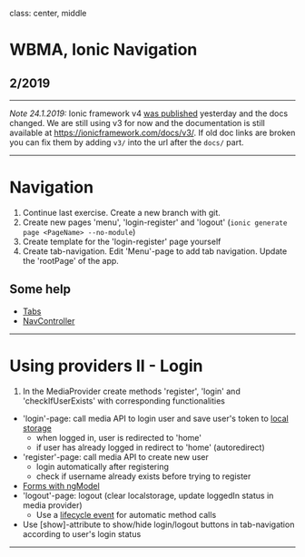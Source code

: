 class: center, middle

# WBMA, Ionic Navigation

## 2/2019

---

_Note 24.1.2019:_ Ionic framework v4 [was published](https://blog.ionicframework.com/introducing-ionic-4-ionic-for-everyone/) yesterday and the docs changed. We are still using v3 for now and the documentation is still available at <https://ionicframework.com/docs/v3/>. If old doc links are broken you can fix them by adding `v3/` into the url after the `docs/` part.   

---

# Navigation

1. Continue last exercise. Create a new branch with git.
1. Create new pages 'menu', 'login-register' and 'logout' (`ionic generate page <PageName> --no-module`)
1. Create template for the 'login-register' page yourself
1. Create tab-navigation. Edit 'Menu'-page to add tab navigation. Update the 'rootPage' of the app.

## Some help

- [Tabs](https://ionicframework.com/docs/v3/api/components/tabs/Tabs/#usage)
- [NavController](https://ionicframework.com/docs/v3/api/navigation/NavController/)

---

# Using providers II - Login

1. In the MediaProvider create methods 'register', 'login' and 'checkIfUserExists' with corresponding functionalities
 - 'login'-page: call media API to login user and save user's token to [local storage](http://www.w3schools.com/html/html5_webstorage.asp)
    - when logged in, user is redirected to 'home'
    - if user has already logged in redirect to 'home' (autoredirect)
- 'register'-page: call media API to create new user 
    - login automatically after registering
    - check if username already exists before trying to register
- [Forms with ngModel](https://ionicframework.com/docs/v3/developer-resources/forms/)
- 'logout'-page: logout (clear localstorage, update loggedIn status in media provider)
    - Use a [lifecycle event](https://blog.ionicframework.com/navigating-lifecycle-events/) for automatic method calls
- Use [show]-attribute to show/hide login/logout buttons in tab-navigation according to user's login status


---

